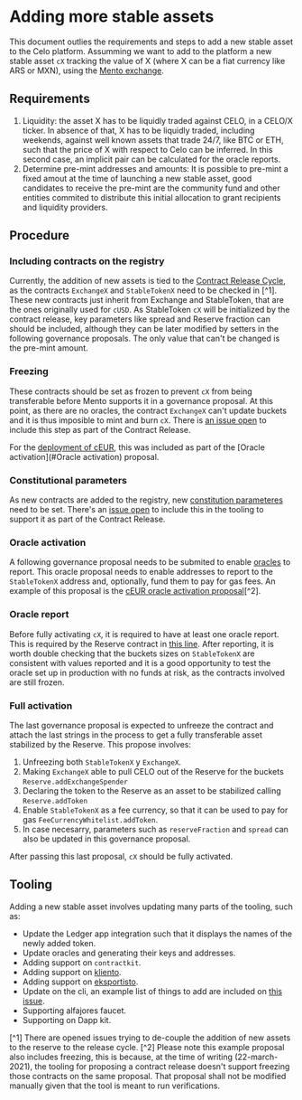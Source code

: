 # Adding more stable assets

This document outlies the requirements and steps to add a new stable asset to the Celo platform. Assumming we want to add to the platform a new stable asset `cX` tracking the value of X (where X can be a fiat currency like ARS or MXN), using the [Mento exchange](doto.md).

## Requirements

1. Liquidity: the asset X has to be liquidly traded against CELO, in a CELO/X ticker. In absence of that, X has to be liquidly traded, including weekends, against well known assets that trade 24/7, like BTC or ETH, such that the price of X with respect to Celo can be inferred. In this second case, an implicit pair can be calculated for the oracle reports.
2. Determine pre-mint addresses and amounts: It is possible to pre-mint a fixed amout at the time of launching a new stable asset, good candidates to receive the pre-mint are the community fund and other entities commited to distribute this initial allocation to grant recipients and liquidity providers.

## Procedure

### Including contracts on the registry

Currently, the addition of new assets is tied to the [Contract Release Cycle](https://docs.celo.org/community/release-process/smart-contracts), as the contracts `ExchangeX` and `StableTokenX` need to be checked in [^1]. These new contracts just inherit from Exchange and StableToken, that are the ones originally used for `cUSD`. As StableToken `cX` will be initialized by the contract release, key parameters like spread and Reserve fraction can should be included, although they can be later modified by setters in the following governance proposals. The only value that can't be changed is the pre-mint amount.

### Freezing

These contracts should be set as frozen to prevent `cX` from being transferable before Mento supports it in a governance proposal. At this point, as there are no oracles, the contract `ExchangeX` can't update buckets and it is thus imposible to mint and burn `cX`. There is [an issue open](https://github.com/celo-org/celo-monorepo/issues/7331) to include this step as part of the Contract Release.

For the [deployment of cEUR](https://github.com/celo-org/celo-proposals/blob/master/CGPs/0023.md), this was included as part of the [Oracle activation](#Oracle activation) proposal. 

### Constitutional parameters

As new contracts are added to the registry, new [constitution parameteres](https://docs.celo.org/developer-guide/sdk-code-reference/summary-2/classes/_wrappers_governance_.governancewrapper#isproposalpassing) need to be set. There's an [issue open](https://github.com/celo-org/celo-monorepo/issues/7318) to include this in the tooling to support it as part of the Contract Release.

### Oracle activation

A following governance proposal needs to be submited to enable [oracles](oracles.md) to report. This oracle proposal needs to enable addresses to report to the `StableTokenX` address and, optionally, fund them to pay for gas fees. An example of this proposal is the [cEUR oracle activation proposal](https://github.com/celo-org/celo-proposals/blob/master/CGPs/0023.md)[^2].

### Oracle report

Before fully activating `cX`, it is required to have at least one oracle report. This is required by the Reserve contract in [this line](https://github.com/celo-org/celo-monorepo/blob/9b43d07b35c9d50389f5f2f53ddfa0c21f16d0f2/packages/protocol/contracts/stability/Reserve.sol#L223). After reporting, it is worth double checking that the buckets sizes on `StableTokenX` are consistent with values reported and it is a good opportunity to test the oracle set up in production with no funds at risk, as the contracts involved are still frozen.

### Full activation

The last governance proposal is expected to unfreeze the contract and attach the last strings in the process to get a fully transferable asset stabilized by the Reserve. This propose involves:

1. Unfreezing both `StableTokenX` y `ExchangeX`.
2. Making `ExchangeX` able to pull CELO out of the Reserve for the buckets `Reserve.addExchangeSpender`
3. Declaring the token to the Reserve as an asset to be stabilized calling `Reserve.addToken`
4. Enable `StableTokenX` as a fee currency, so that it can be used to pay for gas `FeeCurrencyWhitelist.addToken`.
5. In case necesarry, parameters such as `reserveFraction` and `spread` can also be updated in this governance proposal.


After passing this last proposal, `cX` should be fully activated.

## Tooling

Adding a new stable asset involves updating many parts of the tooling, such as:

* Update the Ledger app integration such that it displays the names of the newly added token.
* Update oracles and generating their keys and addresses.
* Adding support on `contractkit`.
* Adding support on [kliento](https://github.com/celo-org/kliento).
* Adding support on [eksportisto](https://github.com/celo-org/eksportisto).
* Update on the cli, an example list of things to add are included on [this issue](https://github.com/celo-org/celo-monorepo/issues/6793).
* Supporting alfajores faucet.
* Supporting on Dapp kit.

[^1] There are opened issues trying to de-couple the addition of new assets to the reserve to the release cycle.
[^2] Please note this example proposal also includes freezing, this is because, at the time of writing (22-march-2021), the tooling for proposing a contract release doesn't support freezing those contracts on the same proposal. That proposal shall not be modified manually given that the tool is meant to run verifications.
